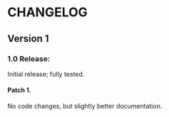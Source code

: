 #  CHANGELOG  #

##  Version 1  ##

###  1.0 Release:

Initial release; fully tested.

####  Patch 1.

No code changes, but slightly better documentation.
